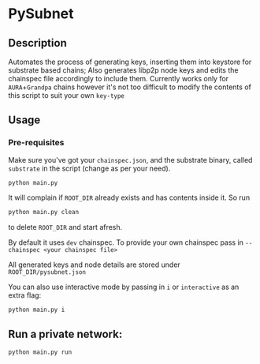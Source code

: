 # PySubnet

## Description
Automates the process of generating keys, inserting them into keystore for substrate based chains;
Also generates libp2p node keys and edits the chainspec file accordingly to include them.
Currently works only for `AURA`+`Grandpa` chains however it's not too difficult to modify the contents of this script to suit your own `key-type`

## Usage

### Pre-requisites
Make sure you've got your `chainspec.json`, and the substrate binary, called `substrate` in the script (change as per your need).


```shell
python main.py
```

It will complain if `ROOT_DIR` already exists and has contents inside it. So run 
```sh
python main.py clean
```
to delete `ROOT_DIR` and start afresh.

By default it uses `dev` chainspec. To provide your own chainspec pass in `--chainspec <your chainspec file>`

All generated keys and node details are stored under `ROOT_DIR/pysubnet.json`

You can also use interactive mode by passing in `i` or `interactive` as an extra flag:

```sh
python main.py i
```

## Run a private network:

```sh
python main.py run
```
